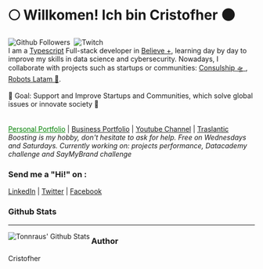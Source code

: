 <h1> 🌕 Willkomen! Ich bin Cristofher 🌑 </h1>
<div>
<img alt="Github Followers" src="https://img.shields.io/github/followers/srcristofher?style=social"/>
&nbsp;<img alt="Twitch" src="https://img.shields.io/twitch/status/aybique_?style=social"/>&nbsp;
</div>
<div>
  I am a <a href="https://www.typescriptlang.org/">Typescript</a> Full-stack developer in <a href="https://www.believeplus.com">Believe +</a>, learning day by day to improve my skills in data science and cybersecurity. Nowadays, I collaborate with projects such as startups or communities: <a href="https://www.consulship.co/">Consulship 🛸 </a>, <a href="https://www.notion.so/Robots-LatAm-ae66a1e906b64a7dbbc56ab587f55aa6" >Robots Latam 🦾</a>.
<br/>
<br/>
🏹 Goal: Support and Improve Startups and Communities, which solve global issues or innovate society 🏹
</div>
<br/>
<br/>
<div">
<a style="color:green" href="https://chr-jimenez.com">Personal Portfolio</a> | <a href="https://aibique.com">Business Portfolio</a> | <a href="">Youtube Channel</a> | <a href="">Traslantic</a>
</div>
<br/>
<i>Boosting is my hobby, don't hesitate to ask for help. Free on Wednesdays and Saturdays. Currently working on: projects performance, Datacademy challenge and SayMyBrand challenge</i>

### Send me a "Hi!" on :
[LinkedIn](https://www.linkedin.com/in/cristofher-jumbo-jimenez/) | 
[Twitter](https://twitter.com/Ayton_que) | 
[Facebook](https://www.facebook.com/ibk.ibk.ibk)
### Github Stats
---

<img align="left" alt="Tonnraus' Github Stats" src="https://github-readme-stats-tonnraus.vercel.app/api?username=srcristofher&show_icons=true&hide_border=true" /> 

### Author
Cristofher


